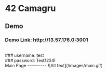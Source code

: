 42 Camagru
==========
Demo
---------
### Demo Link: http://13.57.176.0:3001
<br>
### username: test
<br>
### password: Test1234!
<br>
Main Page
----------
![Alt text](/images/main.gif)




